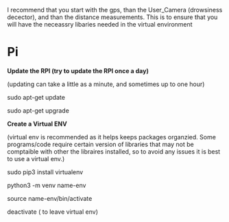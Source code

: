 I recommend that you start with the gps, than the User_Camera (drowsiness decector), and than the distance measurements. This is to ensure that you will have the neceassry libaries needed in the virtual environment





# Pi

**Update the RPI (try to update the RPI once a day)**




(updating can take a little as a minute, and sometimes up to one hour)







sudo apt-get update

sudo apt-get upgrade 





**Create a Virtual ENV**




(virtual env is recommended as it helps keeps packages organzied. Some programs/code require certain version of libraries that may not be comptaible with other the libraires installed, so to avoid any issues it is best to use a virtual env.)






sudo pip3 install virtualenv

python3 -m venv name-env

source name-env/bin/activate

deactivate ( to leave virtual env)

